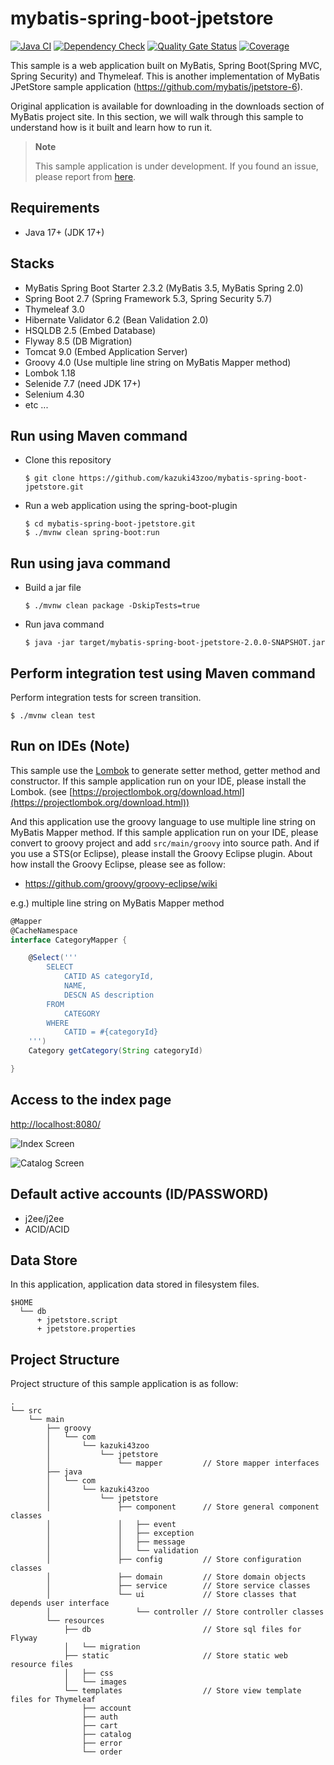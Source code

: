 # mybatis-spring-boot-jpetstore

[![Java CI](https://github.com/kazuki43zoo/mybatis-spring-boot-jpetstore/actions/workflows/ci.yaml/badge.svg)](https://github.com/kazuki43zoo/mybatis-spring-boot-jpetstore/actions/workflows/ci.yaml)
[![Dependency Check](https://github.com/kazuki43zoo/mybatis-spring-boot-jpetstore/actions/workflows/dependency-check.yaml/badge.svg)](https://github.com/kazuki43zoo/mybatis-spring-boot-jpetstore/actions/workflows/dependency-check.yaml)
[![Quality Gate Status](https://sonarcloud.io/api/project_badges/measure?project=kazuki43zoo_mybatis-spring-boot-jpetstore&metric=alert_status)](https://sonarcloud.io/summary/new_code?id=kazuki43zoo_mybatis-spring-boot-jpetstore)
[![Coverage](https://sonarcloud.io/api/project_badges/measure?project=kazuki43zoo_mybatis-spring-boot-jpetstore&metric=coverage)](https://sonarcloud.io/summary/new_code?id=kazuki43zoo_mybatis-spring-boot-jpetstore)

This sample is a web application built on MyBatis, Spring Boot(Spring MVC, Spring Security) and Thymeleaf.
This is another implementation of MyBatis JPetStore sample application (https://github.com/mybatis/jpetstore-6).

Original application is available for downloading in the downloads section of MyBatis project site.
In this section, we will walk through this sample to understand how is it built and learn how to run it.

> **Note**
>
> This sample application is under development.
> If you found an issue, please report from [here](https://github.com/kazuki43zoo/mybatis-spring-boot-jpetstore/issues/new).

## Requirements

* Java 17+ (JDK 17+)

## Stacks

* MyBatis Spring Boot Starter 2.3.2 (MyBatis 3.5, MyBatis Spring 2.0)
* Spring Boot 2.7 (Spring Framework 5.3, Spring Security 5.7)
* Thymeleaf 3.0
* Hibernate Validator 6.2 (Bean Validation 2.0)
* HSQLDB 2.5 (Embed Database)
* Flyway 8.5 (DB Migration)
* Tomcat 9.0 (Embed Application Server)
* Groovy 4.0 (Use multiple line string on MyBatis Mapper method)
* Lombok 1.18
* Selenide 7.7 (need JDK 17+)
* Selenium 4.30
* etc ...

## Run using Maven command

* Clone this repository

  ```
  $ git clone https://github.com/kazuki43zoo/mybatis-spring-boot-jpetstore.git
  ```
  
* Run a web application using the spring-boot-plugin

  ```
  $ cd mybatis-spring-boot-jpetstore.git
  $ ./mvnw clean spring-boot:run
  ```

## Run using java command

* Build a jar file

  ```
  $ ./mvnw clean package -DskipTests=true
  ```

* Run java command

  ```
  $ java -jar target/mybatis-spring-boot-jpetstore-2.0.0-SNAPSHOT.jar
  ```

## Perform integration test using Maven command

Perform integration tests for screen transition.

```
$ ./mvnw clean test
```


## Run on IDEs (Note)

This sample use the [Lombok](https://projectlombok.org/) to generate setter method, getter method and constructor.
If this sample application run on your IDE, please install the Lombok. (see [https://projectlombok.org/download.html](https://projectlombok.org/download.html))

And this application use the groovy language to use multiple line string on MyBatis Mapper method.
If this sample application run on your IDE, please convert to groovy project and add `src/main/groovy` into source path.
And if you use a STS(or Eclipse), please install the Groovy Eclipse plugin. About how install the Groovy Eclipse, please see as follow:

* https://github.com/groovy/groovy-eclipse/wiki


e.g.) multiple line string on MyBatis Mapper method

```groovy
@Mapper
@CacheNamespace
interface CategoryMapper {

    @Select('''
        SELECT
            CATID AS categoryId,
            NAME,
            DESCN AS description
        FROM
            CATEGORY
        WHERE
            CATID = #{categoryId}
    ''')
    Category getCategory(String categoryId)

}
```

## Access to the index page

[http://localhost:8080/](http://localhost:8080/)

![Index Screen](images/screen-index.png)

![Catalog Screen](images/screen-catalog.png)


## Default active accounts (ID/PASSWORD)

* j2ee/j2ee
* ACID/ACID

## Data Store

In this application, application data stored in filesystem files.

```
$HOME
  └── db
      + jpetstore.script
      + jpetstore.properties
```

## Project Structure

Project structure of this sample application is as follow:

```
.
└── src
    └── main
        ├── groovy
        │   └── com
        │       └── kazuki43zoo
        │           └── jpetstore
        │               └── mapper         // Store mapper interfaces
        ├── java
        │   └── com
        │       └── kazuki43zoo
        │           └── jpetstore
        │               ├── component      // Store general component classes
        │               │   ├── event
        │               │   ├── exception
        │               │   ├── message
        │               │   └── validation
        │               ├── config         // Store configuration classes
        │               ├── domain         // Store domain objects
        │               ├── service        // Store service classes
        │               └── ui             // Store classes that depends user interface
        │                   └── controller // Store controller classes
        └── resources
            ├── db                         // Store sql files for Flyway
            │   └── migration
            ├── static                     // Store static web resource files
            │   ├── css
            │   └── images
            └── templates                  // Store view template files for Thymeleaf
                ├── account
                ├── auth
                ├── cart
                ├── catalog
                ├── error
                └── order
```
